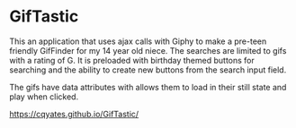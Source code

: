 # GifTastic

This an application that uses ajax calls with Giphy to make a pre-teen friendly GifFinder for my 14 year old niece.  The searches are limited to gifs with a rating of G.  It is preloaded with birthday themed buttons for searching and the ability to create new buttons from the search input field.

The gifs have data attributes with allows them to load in their still state and play when clicked.

https://cqyates.github.io/GifTastic/

